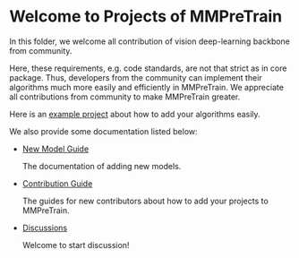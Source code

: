# Welcome to Projects of MMPreTrain

In this folder, we welcome all contribution of vision deep-learning backbone from community.

Here, these requirements, e.g. code standards, are not that strict as in core package. Thus, developers from the community can implement their algorithms much more easily and efficiently in MMPreTrain. We appreciate all contributions from community to make MMPreTrain greater.

Here is an [example project](./example_project) about how to add your algorithms easily.

We also provide some documentation listed below:

- [New Model Guide](https://mmpretrain.readthedocs.io/en/latest/advanced_guides/modules.html)

  The documentation of adding new models.

- [Contribution Guide](https://mmpretrain.readthedocs.io/en/latest/notes/contribution_guide.html)

  The guides for new contributors about how to add your projects to MMPreTrain.

- [Discussions](https://github.com/open-mmlab/mmpretrain/discussions)

  Welcome to start discussion!
